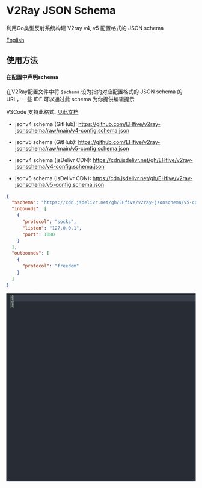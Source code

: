 # V2Ray JSON Schema

利用Go类型反射系统构建 V2ray v4, v5 配置格式的 JSON schema

[English](./README.md)

## 使用方法

#### 在配置中声明schema

在V2Ray配置文件中将 `$schema` 设为指向对应配置格式的 JSON schema 的 URL，一些 IDE 可以通过此 schema 为你提供编辑提示

VSCode 支持此格式, [见此文档](https://code.visualstudio.com/docs/languages/json#_json-schemas-and-settings)

- jsonv4 schema (GitHub): https://github.com/EHfive/v2ray-jsonschema/raw/main/v4-config.schema.json
- jsonv5 schema (GitHub): https://github.com/EHfive/v2ray-jsonschema/raw/main/v5-config.schema.json

- jsonv4 schema (jsDelivr CDN): https://cdn.jsdelivr.net/gh/EHfive/v2ray-jsonschema/v4-config.schema.json
- jsonv5 schema (jsDelivr CDN): https://cdn.jsdelivr.net/gh/EHfive/v2ray-jsonschema/v5-config.schema.json

```json
{
  "$schema": "https://cdn.jsdelivr.net/gh/EHfive/v2ray-jsonschema/v5-config.schema.json",
  "inbounds": [
    {
      "protocol": "socks",
      "listen": "127.0.0.1",
      "port": 1080
    }
  ],
  "outbounds": [
    {
      "protocol": "freedom"
    }
  ]
}
```

![autosuggestion-demo](./doc/code-suggestion-demo.gif)
